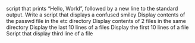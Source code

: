 script that prints “Hello, World”, followed by a new line to the standard output.
Write a script that displays a confused smiley
Display contents of the passwd file in the etc directory
Display contents of 2 files in the same directory
Display the last 10 lines of a files
Display the first 10 lines of a file
Script that display third line of a file
